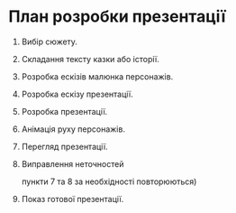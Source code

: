 # План розробки презентації

1. Вибір сюжету.

2. Складання тексту казки або історії.

3. Розробка ескізів малюнка персонажів.

4. Розробка ескiзу презентації.

5. Розробка презентації. 

6. Анімація руху персонажів.

7. Перегляд презентації.

8. Виправлення неточностей

	пункти 7 та 8 за необхідності повторюються)

9.  Показ готової презентації.
